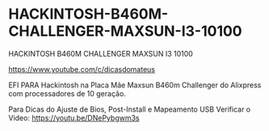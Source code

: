 # HACKINTOSH-B460M-CHALLENGER-MAXSUN-I3-10100
 HACKINTOSH B460M CHALLENGER MAXSUN I3 10100

https://www.youtube.com/c/dicasdomateus

EFI PARA Hackintosh na Placa Mãe Maxsun B460m Challenger do Alixpress com processadores de 10 geração.

Para Dicas do Ajuste de Bios, Post-Install e Mapeamento USB Verificar o Video: https://youtu.be/DNePybgwm3s
